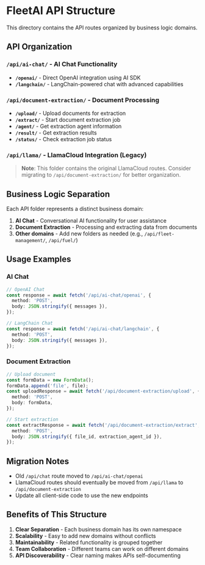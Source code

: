 # FleetAI API Structure

This directory contains the API routes organized by business logic domains.

## API Organization

### `/api/ai-chat/` - AI Chat Functionality

- **`/openai/`** - Direct OpenAI integration using AI SDK
- **`/langchain/`** - LangChain-powered chat with advanced capabilities

### `/api/document-extraction/` - Document Processing

- **`/upload/`** - Upload documents for extraction
- **`/extract/`** - Start document extraction job
- **`/agent/`** - Get extraction agent information
- **`/result/`** - Get extraction results
- **`/status/`** - Check extraction job status

### `/api/llama/` - LlamaCloud Integration (Legacy)

> **Note**: This folder contains the original LlamaCloud routes. Consider migrating to `/api/document-extraction/` for better organization.

## Business Logic Separation

Each API folder represents a distinct business domain:

1. **AI Chat** - Conversational AI functionality for user assistance
2. **Document Extraction** - Processing and extracting data from documents
3. **Other domains** - Add new folders as needed (e.g., `/api/fleet-management/`, `/api/fuel/`)

## Usage Examples

### AI Chat

```typescript
// OpenAI Chat
const response = await fetch('/api/ai-chat/openai', {
  method: 'POST',
  body: JSON.stringify({ messages }),
});

// LangChain Chat
const response = await fetch('/api/ai-chat/langchain', {
  method: 'POST',
  body: JSON.stringify({ messages }),
});
```

### Document Extraction

```typescript
// Upload document
const formData = new FormData();
formData.append('file', file);
const uploadResponse = await fetch('/api/document-extraction/upload', {
  method: 'POST',
  body: formData,
});

// Start extraction
const extractResponse = await fetch('/api/document-extraction/extract', {
  method: 'POST',
  body: JSON.stringify({ file_id, extraction_agent_id }),
});
```

## Migration Notes

- Old `/api/chat` route moved to `/api/ai-chat/openai`
- LlamaCloud routes should eventually be moved from `/api/llama` to `/api/document-extraction`
- Update all client-side code to use the new endpoints

## Benefits of This Structure

1. **Clear Separation** - Each business domain has its own namespace
2. **Scalability** - Easy to add new domains without conflicts
3. **Maintainability** - Related functionality is grouped together
4. **Team Collaboration** - Different teams can work on different domains
5. **API Discoverability** - Clear naming makes APIs self-documenting
